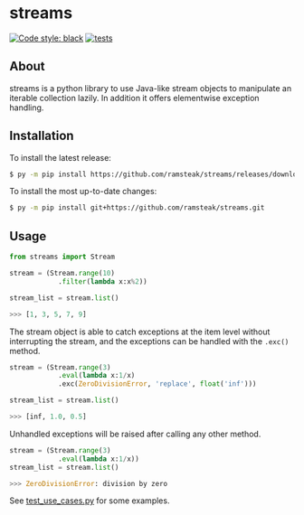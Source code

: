 # streams
[![Code style: black](https://img.shields.io/badge/code%20style-black-000000.svg)](https://github.com/psf/black)
[![tests](https://github.com/ramsteak/streams/actions/workflows/black-tests.yml/badge.svg)](https://github.com/ramsteak/streams/actions/workflows/black-tests.yml)

## About
streams is a python library to use Java-like stream objects to manipulate an iterable collection lazily. In addition it offers elementwise exception handling.

## Installation

To install the latest release:
```sh
$ py -m pip install https://github.com/ramsteak/streams/releases/download/v1.0.0/streams-1.0.0-py3-none-any.whl
```
To install the most up-to-date changes:
```sh
$ py -m pip install git+https://github.com/ramsteak/streams.git
```

## Usage
```py
from streams import Stream

stream = (Stream.range(10)
            .filter(lambda x:x%2))

stream_list = stream.list()

>>> [1, 3, 5, 7, 9]
```

The stream object is able to catch exceptions at the item level without interrupting the stream, and the exceptions can be handled with the `.exc()` method.

```py
stream = (Stream.range(3)
            .eval(lambda x:1/x)
            .exc(ZeroDivisionError, 'replace', float('inf')))

stream_list = stream.list()

>>> [inf, 1.0, 0.5]
```
Unhandled exceptions will be raised after calling any other method.
```py
stream = (Stream.range(3)
            .eval(lambda x:1/x))
stream_list = stream.list()

>>> ZeroDivisionError: division by zero
```

See [test_use_cases.py](./tests/test_use_cases.py) for some examples.
